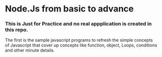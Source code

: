 # Node.Js from basic to advance 

### This is Just for Practice and no real appplication is created in this repo.


The first is the sample javascript programs to refresh the simple concepts of Javascript that cover up concepts like function, object, Loops, conditions and other minute details.
